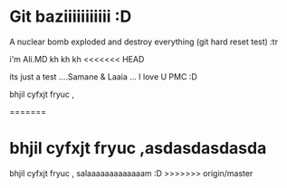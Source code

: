 # Git baziiiiiiiiiii :D

A nuclear bomb exploded and destroy everything (git hard reset test) :tr

i'm Ali.MD kh kh kh
<<<<<<< HEAD

its just a test ....Samane & Laaia ... I love U PMC :D

bhjil cyfxjt fryuc ,

=======
<h1>bhjil cyfxjt fryuc ,asdasdasdasda</h1>
bhjil cyfxjt fryuc ,
salaaaaaaaaaaaaam :D
>>>>>>> origin/master
